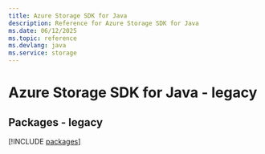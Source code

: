 ```yaml
---
title: Azure Storage SDK for Java
description: Reference for Azure Storage SDK for Java
ms.date: 06/12/2025
ms.topic: reference
ms.devlang: java
ms.service: storage
---
```

# Azure Storage SDK for Java - legacy
## Packages - legacy
[!INCLUDE [packages](storage-index.md)]